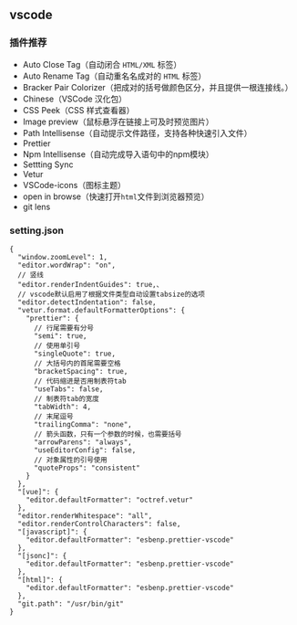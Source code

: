 ## vscode

### 插件推荐

* Auto Close Tag（自动闭合 `HTML/XML` 标签）
* Auto Rename Tag（自动重名名成对的 `HTML` 标签）
* Bracker Pair Colorizer（把成对的括号做颜色区分，并且提供一根连接线。）
* Chinese（VSCode 汉化包）
* CSS Peek（CSS 样式查看器）
* Image preview（鼠标悬浮在链接上可及时预览图片）
* Path Intellisense（自动提示文件路径，支持各种快速引入文件）
* Prettier
* Npm Intellisense（自动完成导入语句中的npm模块）
* Settting Sync
* Vetur
* VSCode-icons（图标主题）
* open in browse（快速打开`html`文件到浏览器预览）
* git lens

### setting.json

```
{
  "window.zoomLevel": 1,
  "editor.wordWrap": "on",
  // 竖线
  "editor.renderIndentGuides": true,、
  // vscode默认启用了根据文件类型自动设置tabsize的选项
  "editor.detectIndentation": false,
  "vetur.format.defaultFormatterOptions": {
    "prettier": {
      // 行尾需要有分号
      "semi": true,
      // 使用单引号
      "singleQuote": true,
      // 大括号内的首尾需要空格
      "bracketSpacing": true,
      // 代码缩进是否用制表符tab
      "useTabs": false,
      // 制表符tab的宽度
      "tabWidth": 4,
      // 末尾逗号
      "trailingComma": "none",
      // 箭头函数，只有一个参数的时候，也需要括号
      "arrowParens": "always",
      "useEditorConfig": false,
      // 对象属性的引号使用
      "quoteProps": "consistent"
    }
  },
  "[vue]": {
    "editor.defaultFormatter": "octref.vetur"
  },
  "editor.renderWhitespace": "all",
  "editor.renderControlCharacters": false,
  "[javascript]": {
    "editor.defaultFormatter": "esbenp.prettier-vscode"
  },
  "[jsonc]": {
    "editor.defaultFormatter": "esbenp.prettier-vscode"
  },
  "[html]": {
    "editor.defaultFormatter": "esbenp.prettier-vscode"
  },
  "git.path": "/usr/bin/git"
}
```